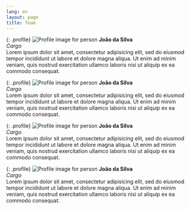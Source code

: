 ```yaml
---
lang: en
layout: page
title: Team
---
```


{: .profile}
![Profile image for person](//placehold.it/150x150/EAC381/1D1919)
**João da Silva**  
_Cargo_  
Lorem ipsum dolor sit amet, consectetur adipisicing elit, sed do eiusmod tempor incididunt ut labore et dolore magna aliqua. Ut enim ad minim veniam, quis nostrud exercitation ullamco laboris nisi ut aliquip ex ea commodo consequat.


{: .profile}
![Profile image for person](//placehold.it/150x150/EAC381/1D1919)
**João da Silva**  
_Cargo_  
Lorem ipsum dolor sit amet, consectetur adipisicing elit, sed do eiusmod tempor incididunt ut labore et dolore magna aliqua. Ut enim ad minim veniam, quis nostrud exercitation ullamco laboris nisi ut aliquip ex ea commodo consequat.

{: .profile}
![Profile image for person](//placehold.it/150x150/EAC381/1D1919)
**João da Silva**  
_Cargo_  
Lorem ipsum dolor sit amet, consectetur adipisicing elit, sed do eiusmod tempor incididunt ut labore et dolore magna aliqua. Ut enim ad minim veniam, quis nostrud exercitation ullamco laboris nisi ut aliquip ex ea commodo consequat.

{: .profile}
![Profile image for person](//placehold.it/150x150/EAC381/1D1919)
**João da Silva**  
_Cargo_  
Lorem ipsum dolor sit amet, consectetur adipisicing elit, sed do eiusmod tempor incididunt ut labore et dolore magna aliqua. Ut enim ad minim veniam, quis nostrud exercitation ullamco laboris nisi ut aliquip ex ea commodo consequat.
